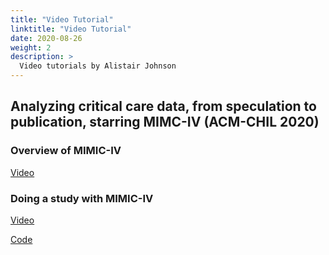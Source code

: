 ```yaml
---
title: "Video Tutorial"
linktitle: "Video Tutorial"
date: 2020-08-26
weight: 2
description: >
  Video tutorials by Alistair Johnson
---
```


## Analyzing critical care data, from speculation to publication, starring MIMC-IV (ACM-CHIL 2020)

### Overview of MIMIC-IV


[Video](https://www.chilconference.org/tutorial_d.html)

### Doing a study with MIMIC-IV

[Video](https://www.chilconference.org/tutorial_f.html)

[Code]( https://github.com/alistairewj/mimic-iv-aline-study)
